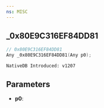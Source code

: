 ```yaml
---
ns: MISC
---
```

## _0x80E9C316EF84DD81

```c
// 0x80E9C316EF84DD81
Any _0x80E9C316EF84DD81(Any p0);
```

```
NativeDB Introduced: v1207
```

## Parameters
* **p0**:
